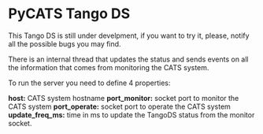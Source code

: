 # PyCATS Tango DS


This Tango DS is still under develpment, if you want to try it,
please, notify all the possible bugs you may find.

There is an internal thread that updates the status and sends events on
all the information that comes from monitoring the CATS system.


To run the server you need to define 4 properties:

**host:** CATS system hostname
**port_monitor:** socket port to monitor the CATS system
**port_operate:** socket port to operate the CATS system
**update_freq_ms:** time in ms to update the TangoDS status from the monitor socket.

